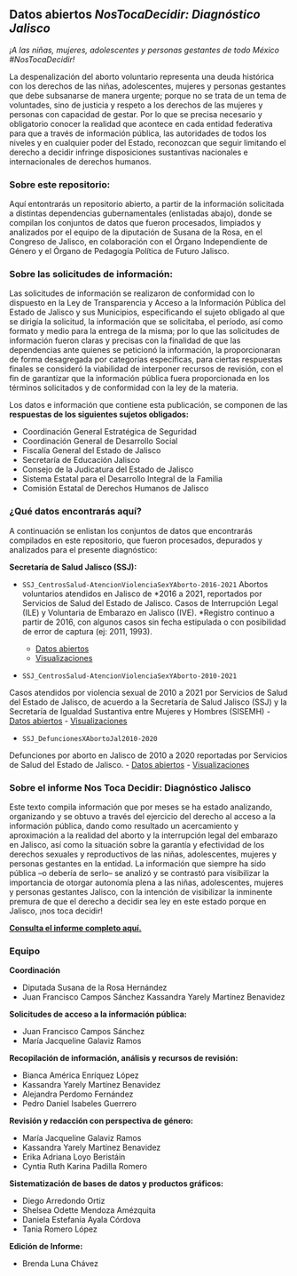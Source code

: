 ## Datos abiertos *NosTocaDecidir: Diagnóstico Jalisco*

*¡A las niñas, mujeres, adolescentes y personas gestantes de todo México #NosTocaDecidir!*

La despenalización del aborto voluntario representa una deuda histórica con los derechos de las niñas, adolescentes, mujeres y personas gestantes que debe subsanarse de manera urgente; porque no se trata de un tema de voluntades, sino de justicia y respeto a los derechos de las mujeres y personas con capacidad de gestar. Por lo que se precisa necesario y obligatorio conocer la realidad que acontece en cada entidad federativa para que a través de información pública, las autoridades de todos los niveles y en cualquier poder del Estado, reconozcan que seguir limitando el derecho a decidir infringe disposiciones sustantivas nacionales e internacionales de derechos humanos.

### Sobre este repositorio: 
Aquí entontrarás un repositorio abierto, a partir de la información solicitada a distintas dependencias gubernamentales (enlistadas abajo), donde se compilan los conjuntos de datos que fueron procesados, limpiados y analizados por el equipo de la diputación de Susana de la Rosa, en el Congreso de Jalisco, en colaboración con el Órgano Independiente de Género y el Órgano de Pedagogía Política de Futuro Jalisco.

### Sobre las solicitudes de información:
Las solicitudes de información se realizaron de conformidad con lo dispuesto en la Ley de Transparencia y Acceso a la Información Pública del Estado de Jalisco y sus Municipios, especificando el sujeto obligado al que se dirigía la solicitud, la información que se solicitaba, el período, así como formato y medio para la entrega de la misma; por lo que las solicitudes de información fueron claras y precisas con la finalidad de que las dependencias ante quienes se peticionó la información, la proporcionaran de forma desagregada por categorías específicas, para ciertas respuestas finales se consideró la viabilidad de interponer recursos de revisión, con el fin de garantizar que la información pública fuera proporcionada en los términos solicitados y de conformidad con la ley de la materia.

Los datos e información que contiene esta publicación, se componen de las **respuestas de los siguientes sujetos obligados:** 
- Coordinación General Estratégica de Seguridad
- Coordinación General de Desarrollo Social
- Fiscalía General del Estado de Jalisco
- Secretaría de Educación Jalisco
- Consejo de la Judicatura del Estado de Jalisco
- Sistema Estatal para el Desarrollo Integral de la Familia
- Comisión Estatal de Derechos Humanos de Jalisco

###  ¿Qué datos encontrarás aquí?
A continuación se enlistan los conjuntos de datos que encontrarás compilados en este repositorio, que fueron procesados, depurados y analizados para el presente diagnóstico:

 **Secretaría de Salud Jalisco (SSJ):**
 - `SSJ_CentrosSalud-AtencionViolenciaSexYAborto-2016-2021` 
Abortos voluntarios atendidos en Jalisco de *2016 a 2021, reportados por Servicios de Salud del Estado de Jalisco. Casos de Interrupción Legal (ILE) y Voluntaria de Embarazo en Jalisco (IVE).
*Registro continuo a partir de 2016, con algunos casos sin fecha estipulada o con posibilidad de error de captura (ej: 2011, 1993).
	- [Datos abiertos](https://github.com/Futuro-Jalisco/datos-nostocadecidir/blob/main/datos/SSJ_AbortosVoluntariosAtendidospor_2016-2021_06.csv)
	- [Visualizaciones](https://public.tableau.com/views/SSJ_AbortosVoluntariosAtendidospor_02/SSJ_AbortosVoluntariosAtendidospor_02?:language=en-US&:display_count=n&:origin=viz_share_link) 

 - `SSJ_CentrosSalud-AtencionViolenciaSexYAborto-2010-2021`

Casos atendidos por violencia sexual de 2010 a 2021 por Servicios de Salud del Estado de Jalisco, de acuerdo a la Secretaría de Salud Jalisco (SSJ) y la Secretaría de Igualdad Sustantiva entre Mujeres y Hombres (SISEMH)
	- [Datos abiertos]()
	- [Visualizaciones](https://public.tableau.com/views/SSJ_CentrosSalud-AtencionViolenciaSexYAborto2010-2021_02/CentrosSalud-AtencinViolenciaSexYAborto2010-2021_02-seleccion?:language=en-US&:display_count=n&:origin=viz_share_link) 

 - `SSJ_DefuncionesXAbortoJal2010-2020`
 
Defunciones por aborto en Jalisco de 2010 a 2020 reportadas por Servicios de Salud del Estado de Jalisco.
	- [Datos abiertos](https://github.com/Futuro-Jalisco/datos-nostocadecidir/blob/main/datos/SSJ_DefuncionesXAbortoJal2010-2020_01.csv)
	- [Visualizaciones](https://public.tableau.com/views/Salud_DefuncionesXAbortoJal2010-2020_01/Salud_DefuncionesXAbortoJal2010-2020_01?:language=en-US&:display_count=n&:origin=viz_share_link) 

### Sobre el informe Nos Toca Decidir: Diagnóstico Jalisco 
Este texto compila información que por meses se ha estado analizando, organizando y se obtuvo a través del ejercicio del derecho al acceso a la información pública, dando como resultado un acercamiento y aproximación a la realidad del aborto y la interrupción legal del embarazo en Jalisco, así como la situación sobre la garantía y efectividad de los derechos sexuales y reproductivos de las niñas, adolescentes, mujeres y personas gestantes en la entidad. La información que siempre ha sido pública –o debería de serlo– se analizó y se contrastó para visibilizar la importancia de otorgar autonomía plena a las niñas, adolescentes, mujeres y personas gestantes Jalisco, con la intención de visibilizar la inminente premura de que el derecho a decidir sea ley en este estado porque en Jalisco,
¡nos toca decidir!

[**Consulta el informe completo aquí.**](https://susanadelarosa.mx/encuentronacionalderechoadecidir-copy)
  

### Equipo
**Coordinación**
- Diputada Susana de la Rosa Hernández
- Juan Francisco Campos Sánchez Kassandra Yarely Martínez Benavidez

**Solicitudes de acceso a la información pública:**
- Juan Francisco Campos Sánchez
- María Jacqueline Galaviz Ramos  

**Recopilación de información, análisis y recursos de revisión:**
- Bianca América Enríquez López
- Kassandra Yarely Martínez Benavidez
- Alejandra Perdomo Fernández
- Pedro Daniel Isabeles Guerrero

**Revisión y redacción con perspectiva de género:**
- María Jacqueline Galaviz Ramos
- Kassandra Yarely Martínez Benavidez
- Erika Adriana Loyo Beristáin
- Cyntia Ruth Karina Padilla Romero

**Sistematización de bases de datos y productos gráficos:**
- Diego Arredondo Ortiz
- Shelsea Odette Mendoza Amézquita
- Daniela Estefanía Ayala Córdova
- Tania Romero López  

**Edición de Informe:**
- Brenda Luna Chávez